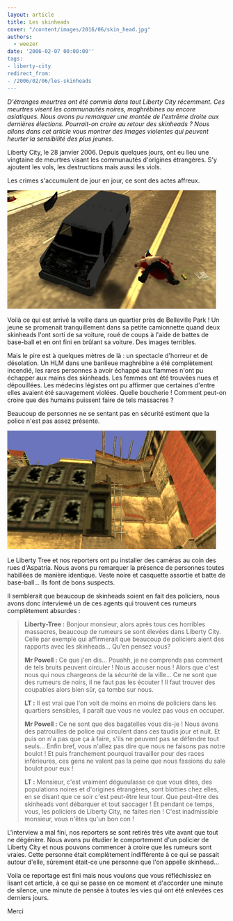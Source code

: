 ```yaml
---
layout: article
title: Les skinheads
cover: "/content/images/2016/06/skin_head.jpg"
authors:
  - weezer
date: '2006-02-07 00:00:00''
tags:
- liberty-city
redirect_from:
- /2006/02/06/les-skinheads
---
```


_D'étranges meurtres ont été commis dans tout Liberty City récemment. Ces meurtres visent les communautés noires, maghrébines ou encore asiatiques. Nous avons pu remarquer une montée de l'extrême droite aux dernières élections. Pourrait-on croire au retour des skinheads ? Nous allons dans cet article vous montrer des images violentes qui peuvent heurter la sensibilité des plus jeunes._

Liberty City, le 28 janvier 2006. Depuis quelques jours, ont eu lieu une vingtaine de meurtres visant les communautés d'origines étrangères. S'y ajoutent les vols, les destructions mais aussi les viols.

Les crimes s'accumulent de jour en jour, ce sont des actes affreux.

![](/content/images/2005/01/noir.jpg)

Voilà ce qui est arrivé la veille dans un quartier près de Belleville Park ! Un jeune se promenait tranquillement dans sa petite camionnette quand deux skinheads l'ont sorti de sa voiture, roué de coups à l'aide de battes de base-ball et en ont fini en brûlant sa voiture. Des images terribles.

Mais le pire est à quelques mètres de là : un spectacle d'horreur et de désolation. Un HLM dans une banlieue maghrébine a été complètement incendié, les rares personnes à avoir échappé aux flammes n'ont pu échapper aux mains des skinheads. Les femmes ont été trouvées nues et dépouillées. Les médecins légistes ont pu affirmer que certaines d'entre elles avaient été sauvagement violées. Quelle boucherie ! Comment peut-on croire que des humains puissent faire de tels massacres ?

Beaucoup de personnes ne se sentant pas en sécurité estiment que la police n'est pas assez présente.

![](/content/images/2005/01/HLm.jpg)

Le Liberty Tree et nos reporters ont pu installer des caméras au coin des rues d'Aspatria. Nous avons pu remarquer la présence de personnes toutes habillées de manière identique. Veste noire et casquette assortie et batte de base-ball... Ils font de bons suspects.

Il semblerait que beaucoup de skinheads soient en fait des policiers, nous avons donc interviewé un de ces agents qui trouvent ces rumeurs complètement absurdes :

> **Liberty-Tree :** Bonjour monsieur, alors après tous ces horribles massacres, beaucoup de rumeurs se sont élevées dans Liberty City. Celle par exemple qui affirmerait que beaucoup de policiers aient des rapports avec les skinheads... Qu'en pensez vous?
> 
> **Mr Powell :** Ce que j'en dis... Pouahh, je ne comprends pas comment de tels bruits peuvent circuler ! Nous accuser nous ! Alors que c'est nous qui nous chargeons de la sécurité de la ville... Ce ne sont que des rumeurs de noirs, il ne faut pas les écouter ! Il faut trouver des coupables alors bien sûr, ça tombe sur nous.
> 
> **LT :** Il est vrai que l'on voit de moins en moins de policiers dans les quartiers sensibles, il paraît que vous ne voulez pas vous en occuper.
> 
> **Mr Powell :** Ce ne sont que des bagatelles vous dis-je ! Nous avons des patrouilles de police qui circulent dans ces taudis jour et nuit. Et puis on n'a pas que ça à faire, s'ils ne peuvent pas se défendre tout seuls... Enfin bref, vous n'allez pas dire que nous ne faisons pas notre boulot ! Et puis franchement pourquoi travailler pour des races inférieures, ces gens ne valent pas la peine que nous fassions du sale boulot pour eux !
> 
> **LT :** Monsieur, c'est vraiment dégueulasse ce que vous dites, des populations noires et d'origines étrangères, sont blotties chez elles, en se disant que ce soir c'est peut-être leur tour. Que peut-être des skinheads vont débarquer et tout saccager ! Et pendant ce temps, vous, les policiers de Liberty City, ne faites rien ! C'est inadmissible monsieur, vous n'êtes qu'un bon con !

L'interview a mal fini, nos reporters se sont retirés très vite avant que tout ne dégénère. Nous avons pu étudier le comportement d'un policier de Liberty City et nous pouvons commencer à croire que les rumeurs sont vraies. Cette personne était complètement indifférente à ce qui se passait autour d'elle, sûrement était-ce une personne que l'on appelle skinhead...

Voila ce reportage est fini mais nous voulons que vous réfléchissiez en lisant cet article, à ce qui se passe en ce moment et d'accorder une minute de silence, une minute de pensée à toutes les vies qui ont été enlevées ces derniers jours.

Merci